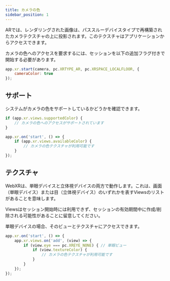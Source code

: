 ```yaml
---
title: カメラの色
sidebar_position: 1
---
```


ARでは、レンダリングされた画像は、パススルーデバイスタイプで再構築されたカメラテクスチャの上に投影されます。このテクスチャはアプリケーションからアクセスできます。

カメラの色へのアクセスを要求するには、セッションを以下の追加フラグ付きで開始する必要があります。

```javascript
app.xr.start(camera, pc.XRTYPE_AR, pc.XRSPACE_LOCALFLOOR, {
    cameraColor: true
});
```

## サポート

システムがカメラの色をサポートしているかどうかを確認できます。

```javascript
if (app.xr.views.supportedColor) {
    // カメラの色へのアクセスがサポートされています
}

app.xr.on('start', () => {
    if (app.xr.views.availableColor) {
        // カメラの色テクスチャが利用可能です
    }
});
```

## テクスチャ

WebXRは、単眼デバイスと立体視デバイスの両方で動作します。これは、画面（単眼デバイス）または目（立体視デバイス）のいずれかを表すViewsのリストがあることを意味します。

Viewsはセッション開始時には利用できず、セッションの有効期間中に作成/削除される可能性があることに留意してください。

単眼デバイスの場合、そのビューとテクスチャにアクセスできます。

```javascript
app.xr.on('start', () => {
    app.xr.views.on('add', (view) => {
        if (view.eye === pc.XREYE_NONE) { // 単眼ビュー
            if (view.textureColor) {
                // カメラの色テクスチャが利用可能です
            }
        }
    });
});
```
